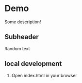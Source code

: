 # Demo

Some description!

## Subheader

Random text

## local development

1. Open index.html in your browser